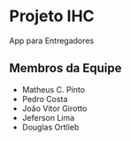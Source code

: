 # Projeto IHC

App para Entregadores

## Membros da Equipe

- Matheus C. Pinto
- Pedro Costa
- João Vitor Girotto
- Jeferson Lima
- Douglas Ortlieb





